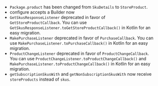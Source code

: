 - `Package.product` has been changed from `SkuDetails` to `StoreProduct`. 
- configure accepts a Builder now
- `GetSkusResponseListener` deprecated in favor of `GetStoreProductCallback`. You can use `GetSkusResponseListener.toGetStoreProductCallback()` in Kotlin for an easy migration.
- `MakePurchaseListener` deprecated in favor of `PurchaseCallback`. You can use `MakePurchaseListener.toPurchaseCallback()` in Kotlin for an easy migration.
- `ProductChangeListener` deprecated in favor of `ProductChangeCallback`. You can use `ProductChangeListener.toProductChangeCallback()` and `MakePurchaseListener.toProductChangeCallback()` in Kotlin for an easy migration.
- `getSubscriptionSkusWith` and `getNonSubscriptionSkusWith` now receive `storeProducts` instead of `skus`.